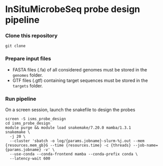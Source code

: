 # InSituMicrobeSeq probe design pipeline

### Clone this repository
```
git clone 
```


### Prepare input files
- FASTA files (.fa) of all considered genomes must be stored in the `genomes` folder. 
- GTF files (.gtf) containing target sequences must be stored in the `targets` folder.

### Run pipeline
On a screen session, launch the snakefile to design the probes
```
screen -S isms_probe_design
cd isms_probe_design
module purge && module load snakemake/7.20.0 mamba/1.3.1
snakemake \
  -j 20 \
  --cluster 'sbatch -o log/{params.jobname}-slurm-%j.out --mem {resources.mem_gb}G --time {resources.time} -c {threads} --job-name={params.jobname} -v' \
  --use-conda --conda-frontend mamba --conda-prefix conda \
  --latency-wait 600
```
